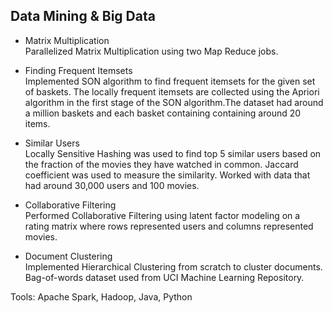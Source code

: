 

## Data Mining & Big Data


- Matrix Multiplication\
Parallelized Matrix Multiplication using two Map Reduce jobs.

- Finding Frequent Itemsets\
Implemented SON algorithm to find frequent itemsets for the given set of baskets. The locally frequent itemsets are collected using the Apriori algorithm in the first stage of the SON algorithm.The dataset had around a million baskets and each basket containing containing around 20 items.

- Similar Users\
Locally Sensitive Hashing was used to find top 5 similar users based on the fraction of the movies they have watched in common. Jaccard coefficient was used to measure the similarity. Worked with data that had around 30,000 users and 100 movies.

- Collaborative Filtering\
Performed Collaborative Filtering using latent factor modeling on a rating matrix where rows represented users and columns represented movies.

- Document Clustering\
Implemented Hierarchical Clustering from scratch to cluster documents. Bag-of-words dataset used from UCI Machine Learning Repository.

Tools: Apache Spark, Hadoop, Java, Python
